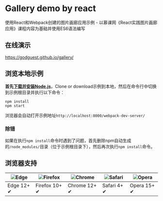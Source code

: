 # Gallery demo by react

使用React和Webpack创建的图片画廊应用示例 - 以慕课网《React实践图片画廊应用》课程内容为基础并使用ES6语法编写

## 在线演示

https://godguest.github.io/gallery/

## 浏览本地示例

**首先[下载并安装Node.js](https://nodejs.org/)**，Clone or download示例到本地，然后在命令行中切换到示例根目录并执行以下命令：

```
npm install
npm start
```

浏览器会自动打开示例地址`http://localhost:8000/webpack-dev-server/`

### 除错

如果在执行`npm install`命令时遇到了问题，首先删除npm自动生成的`/node_modules/`目录（位于示例根目录下），然后再次执行`npm install`命令。

## 浏览器支持

![Edge](https://raw.github.com/alrra/browser-logos/master/edge/edge_48x48.png) | ![Firefox](https://raw.github.com/alrra/browser-logos/master/firefox/firefox_48x48.png) | ![Chrome](https://raw.github.com/alrra/browser-logos/master/chrome/chrome_48x48.png) | ![Safari](https://raw.github.com/alrra/browser-logos/master/safari/safari_48x48.png) | ![Opera](https://raw.github.com/alrra/browser-logos/master/opera/opera_48x48.png)
--- | --- | --- | --- | ---
Edge 12+ ✔ | Firefox 10+ ✔ | Chrome 12+ ✔ | Safari 4+ ✔ | Opera 15+ ✔
